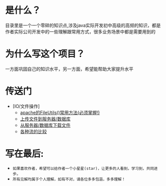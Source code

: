 # 是什么？
目录里是一个一个零碎的知识点,涉及java实际开发初中高级的高频的知识，都是作者实际公司开发中的一些理解跟常用方式，很多业务场景中都是需要用到的
# 为什么写这个项目？
一方面巩固自己的知识水平，另一方面，希望能帮助大家提升水平
# 传送门
- [IO/文件操作]
  - [apache的FileUtils()常用方法(必须掌握!)](https://github.com/shitiantian/java/blob/master/note/apacheFileUtils.md)
  - [上传文件到服务器/数据库](https://github.com/shitiantian/java/blob/master/note/uploadFile.md)
  - [从服务器/数据库下载文件](https://github.com/shitiantian/java/blob/master/note/downloadFile.md)
  - [各种流的比较](https://github.com/shitiantian/java/blob/master/note/IoDiff.md)
# 写在最后:
- `如果喜欢作者，希望可以给作者一个小星星(star)，让更多的人看到，学习到，共同进步。`
- `所有见解均属于个人理解，如有不对，请各位多多包涵，多多理解！`